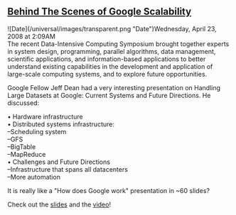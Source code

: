 ## [Behind The Scenes of Google Scalability](/blog/2008/4/23/behind-the-scenes-of-google-scalability.html)

<div class="journal-entry-tag journal-entry-tag-post-title"><span class="posted-on">![Date](/universal/images/transparent.png "Date")Wednesday, April 23, 2008 at 2:09AM</span></div>

<div class="body">The recent Data-Intensive Computing Symposium brought together experts in system design, programming, parallel algorithms, data management, scientific applications, and information-based applications to better understand existing capabilities in the development and application of large-scale computing systems, and to explore future opportunities.  

Google Fellow Jeff Dean had a very interesting presentation on Handling Large Datasets at Google: Current Systems and Future Directions. He discussed:  

• Hardware infrastructure  
• Distributed systems infrastructure:  
–Scheduling system  
–GFS  
–BigTable  
–MapReduce  
• Challenges and Future Directions  
–Infrastructure that spans all datacenters  
–More automation  

It is really like a "How does Google work" presentation in ~60 slides?  

Check out the [slides](http://research.yahoo.com/files/6DeanGoogle.pdf) and the [video](http://research.yahoo.com/node/2135)!  
</div>